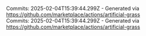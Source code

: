 Commits: 2025-02-04T15:39:44.299Z - Generated via https://github.com/marketplace/actions/artificial-grass
<br>
Commits: 2025-02-04T15:39:44.299Z - Generated via https://github.com/marketplace/actions/artificial-grass
<br>
